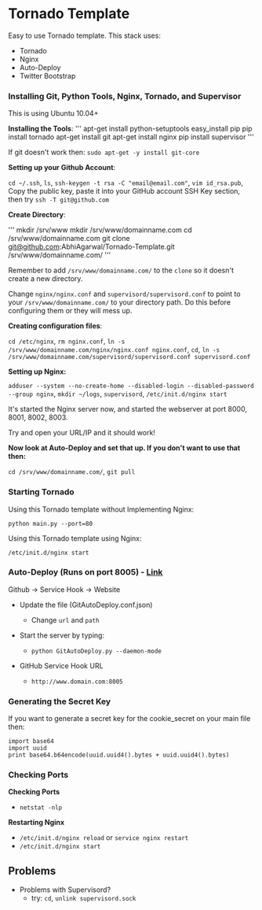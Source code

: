 Tornado Template
================================

Easy to use Tornado template. This stack uses:

- Tornado
- Nginx
- Auto-Deploy
- Twitter Bootstrap

### Installing Git, Python Tools, Nginx, Tornado, and Supervisor

This is using Ubuntu 10.04+

**Installing the Tools**:
'''
apt-get install python-setuptools
easy_install pip
pip install tornado
apt-get install git
apt-get install nginx
pip install supervisor
'''

If git doesn't work then: `sudo apt-get -y install git-core`

**Setting up your Github Account**:

`cd ~/.ssh`, `ls`, `ssh-keygen -t rsa -C "email@email.com"`, `vim id_rsa.pub`, Copy the public key, paste it into your GitHub account SSH Key section, then try `ssh -T git@github.com` 

**Create Directory**:

'''
mkdir /srv/www
mkdir /srv/www/domainname.com 
cd /srv/www/domainname.com
git clone git@github.com:AbhiAgarwal/Tornado-Template.git /srv/www/domainname.com/
'''

Remember to add `/srv/www/domainname.com/` to the `clone` so it doesn't create a new directory.

Change `nginx/nginx.conf` and `supervisord/supervisord.conf` to point to your `/srv/www/domainname.com/` to your directory path. Do this before configuring them or they will mess up.

**Creating configuration files**:

`cd /etc/nginx`,
`rm nginx.conf`,
`ln -s /srv/www/domainname.com/nginx/nginx.conf nginx.conf`,
`cd`,
`ln -s /srv/www/domainname.com/supervisord/supervisord.conf supervisord.conf`

**Setting up Nginx:**

`adduser --system --no-create-home --disabled-login --disabled-password --group nginx`,
`mkdir ~/logs`,
`supervisord`,
`/etc/init.d/nginx start`

It's started the Nginx server now, and started the webserver at port 8000, 8001, 8002, 8003. 

Try and open your URL/IP and it should work!

**Now look at Auto-Deploy and set that up. If you don't want to use that then:**

`cd /srv/www/domainname.com/`,
`git pull`

### Starting Tornado

Using this Tornado template without Implementing Nginx:

`python main.py --port=80`

Using this Tornado template using Nginx:

`/etc/init.d/nginx start`

### Auto-Deploy (Runs on port 8005) - [Link](https://github.com/logsol/Github-Auto-Deploy) ###

Github -> Service Hook -> Website

- Update the file (GitAutoDeploy.conf.json)
    - Change `url` and `path`

- Start the server by typing:
    - `python GitAutoDeploy.py --daemon-mode`
- GitHub Service Hook URL
    - `http://www.domain.com:8005`

### Generating the Secret Key ###

If you want to generate a secret key for the cookie_secret on your main file then:
```
import base64
import uuid
print base64.b64encode(uuid.uuid4().bytes + uuid.uuid4().bytes)
```

### Checking Ports ###

**Checking Ports**
- `netstat -nlp`

**Restarting Nginx**
- `/etc/init.d/nginx reload` or `service nginx restart`
- `/etc/init.d/nginx start`

## Problems

- Problems with Supervisord?
    - try: `cd`, `unlink supervisord.sock`
